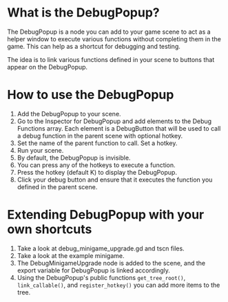 # What is the DebugPopup?

The DebugPopup is a node you can add to your game scene to act as a helper
window to execute various functions without completing them in the game. This
can help as a shortcut for debugging and testing.

The idea is to link various functions defined in your scene to buttons that
appear on the DebugPopup.

# How to use the DebugPopup

1. Add the DebugPopup to your scene.
1. Go to the Inspector for DebugPopup and add elements to the
   Debug Functions array. Each element is a DebugButton that will be used
   to call a debug function in the parent scene with optional hotkey.
1. Set the name of the parent function to call. Set a hotkey.
1. Run your scene.
1. By default, the DebugPopup is invisible.
1. You can press any of the hotkeys to execute a function.
1. Press the hotkey (default K) to display the DebugPopup.
1. Click your debug button and ensure that it executes the function
   you defined in the parent scene.

# Extending DebugPopup with your own shortcuts

1. Take a look at debug_minigame_upgrade.gd and tscn files.
1. Take a look at the example minigame.
1. The DebugMinigameUpgrade node is added to the scene, and the export variable
   for DebugPopup is linked accordingly.
1. Using the DebugPopup's public functions `get_tree_root()`, `link_callable()`,
   and `register_hotkey()` you can add more items to the tree.
